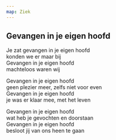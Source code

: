 ```yaml
---
map: Ziek
---
```


## Gevangen in je eigen hoofd

Je zat gevangen in je eigen hoofd \
konden we er maar bij \
Gevangen in je eigen hoofd \
machteloos waren wij

Gevangen in je eigen hoofd \
geen plezier meer, zelfs niet voor even \
Gevangen in je eigen hoofd \
je was er klaar mee, met het leven

Gevangen in je eigen hoofd \
wat heb je gevochten en doorstaan \
Gevangen in je eigen hoofd  \
besloot jij van ons heen te gaan
